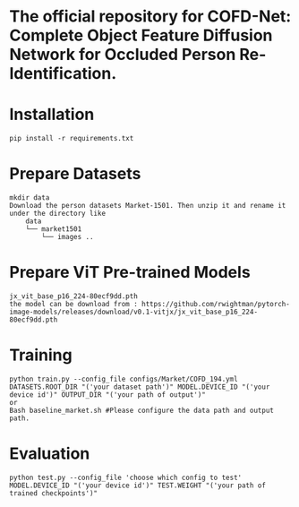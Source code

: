 # The official repository for COFD-Net: Complete Object Feature Diffusion Network for Occluded Person Re-Identification.

# Installation
	pip install -r requirements.txt


# Prepare Datasets
	mkdir data
	Download the person datasets Market-1501. Then unzip it and rename it under the directory like
		data
		└── market1501
		    └── images ..

# Prepare ViT Pre-trained Models
	jx_vit_base_p16_224-80ecf9dd.pth
	the model can be download from : https://github.com/rwightman/pytorch-image-models/releases/download/v0.1-vitjx/jx_vit_base_p16_224-80ecf9dd.pth

# Training
	python train.py --config_file configs/Market/COFD_194.yml DATASETS.ROOT_DIR "('your dataset path')" MODEL.DEVICE_ID "('your device id')" OUTPUT_DIR "('your path of output')"
	or
	Bash baseline_market.sh	#Please configure the data path and output path.

# Evaluation
	python test.py --config_file 'choose which config to test' MODEL.DEVICE_ID "('your device id')" TEST.WEIGHT "('your path of trained checkpoints')"


	


